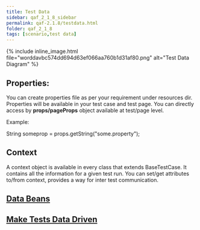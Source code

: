 ```yaml
---
title: Test Data
sidebar: qaf_2_1_8_sidebar
permalink: qaf-2.1.8/testdata.html
folder: qaf_2_1_8
tags: [scenario,test data]
---
```


{% include inline_image.html
file="worddavbc574dd694d63ef066aa760b1d31af80.png" alt="Test Data Diagram" %}

## Properties:

You can create properties file as per your requirement under resources dir. Properties will be available in your test case and test page. You can directly access by **props/pageProps** object available at test/page level.

Example: 

String someprop = props.getString("some.property");

## Context

A context object is available in every class that extends BaseTestCase. It contains all the information for a given test run. You can set/get attributes to/from context, provides a way for inter test communication.

## [Data Beans](databeans.html)

## [Make Tests Data Driven](maketest_data_driven.html)

